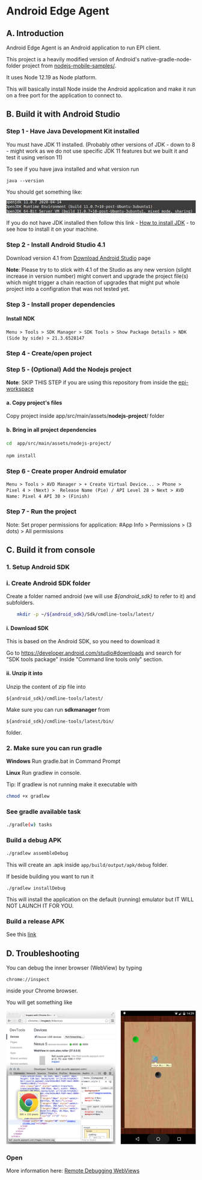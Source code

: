 
# Android Edge Agent

## A. Introduction
Android Edge Agent is an Android application to run EPI client.

This project is a heavily modified version of Android's native-gradle-node-folder project
from [nodejs-mobile-samples/](https://github.com/janeasystems/nodejs-mobile-samples/).

It uses Node 12.19 as Node platform.

This will basically install Node inside the Android application and
make it run on a free port for the application to connect to.

## B. Build it with Android Studio

### Step 1 - Have Java Development Kit installed

You must have JDK 11 installed. (Probably other versions of JDK - down to 8 - might work as we do not use specific JDK 11 features
but we built it and test it using verison 11)

To see if you have java installed and what version run
```
java --version
```

You should get something like:

![alt text](./java-version-info.png "Webview Debugging")


If you do not have JDK installed then follow this link - [How to install JDK](https://docs.oracle.com/en/java/javase/11/install/index.html) - to see how to install it on your machine.


### Step 2 - Install Android Studio 4.1

Download version 4.1 from [Download Android Studio](https://developer.android.com/studio) page

__Note__: Please try to to stick with 4.1 of the Studio as any new version (slight increase in version number) might convert and upgrade the project file(s) which might trigger a chain reaction of upgrades that might put whole project into a configration that was not tested yet.

### Step 3 - Install proper dependencies

#### Install NDK
    Menu > Tools > SDK Manager > SDK Tools > Show Package Details > NDK (Side by side) > 21.3.6528147

### Step 4 - Create/open project


### Step 5 - (Optional) Add the Nodejs project

__Note__: SKIP THIS STEP if you are using this repository from inside the [epi-workspace](https://github.com/PharmaLedger-IMI/epi-workspace)
#### a. Copy project's files

Copy project inside app/src/main/assets/**nodejs-project**/ folder


#### b. Bring in all project dependencies
```sh
cd  app/src/main/assets/nodejs-project/

npm install
```

### Step 6 - Create proper Android emulator
    Menu > Tools > AVD Manager > + Create Virtual Device... > Phone > Pixel 4 > (Next) >  Release Name (Pie) / API Level 28 > Next > AVD Name: Pixel 4 API 30 > (Finish)


### Step 7 - Run the project

Note: Set proper permissions for application: #App Info > Permissions > (3 dots) > All permissions

## C. Build it from console

### 1. Setup Android SDK

### i. Create Android SDK folder

Create a folder named android (we will use _${android_sdk}_ to refer to it) and subfolders.
```sh
    mkdir -p ~/${android_sdk}/Sdk/cmdline-tools/latest/
```

#### i. Download SDK

This is based on the Android SDK, so you need to download it 

Go to https://developer.android.com/studio#downloads and search for "SDK tools package" inside "Command line tools only" section.

#### ii. Unzip it into
Unzip the content of zip file into
```
${android_sdk}/cmdline-tools/latest/
```

Make sure you can run __sdkmanager__ from

```
${android_sdk}/cmdline-tools/latest/bin/
```

folder.



### 2. Make sure you can run gradle

__Windows__
Run gradle.bat in Command Prompt

__Linux__
Run gradlew in console.

Tip: If gradlew is not running make it executable with

```sh
chmod +x gradlew
```

### See gradle available task
```sh
./gradle(w) tasks
```

### Build a debug APK
```sh
./gradlew assembleDebug
```

This will create an .apk inside `app/build/output/apk/debug` folder.

If beside building you want to run it
```shell
./gradlew installDebug
```
This will install the application on the default (running) emulator but IT
WILL NOT LAUNCH IT FOR YOU.


### Build a release APK
See this [link](https://developer.android.com/studio/build/building-cmdline#ReleaseMode)


## D. Troubleshooting

You can debug the inner browser (WebView) by typing

```
chrome://inspect
```

inside your Chrome browser.

You will get something like

![alt text](./webview-debugging.png "Webview Debugging")


### Open

More information here: [Remote Debugging WebViews](https://developers.google.com/web/tools/chrome-devtools/remote-debugging/webviews)